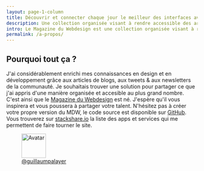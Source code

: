 ```yaml
---
layout: page-1-column
title: Découvrir et connecter chaque jour le meilleur des interfaces avec une communauté de passionnés.
description: Une collection organisée visant à rendre accessible des articles, des inspirations, des outils & des ressources utiles pour une communauté de 10 000+ passionnés s’efforçant de designer et de développer des produits & services web enrichissant la vie de milliards de personnes.
intro: Le Magazine du Webdesign est une collection organisée visant à rendre accessible des articles, des inspirations, des outils &amp; des ressources utiles à une communauté de 10 000+ designers et développeurs.
permalink: /a-propos/
---
```


<h2 class="text-center">Pourquoi tout ça ?</h2>
<p class="text-center">J'ai considérablement enrichi mes connaissances en design et en développement grâce aux articles de blogs, aux tweets &amp; aux newsletters de la communauté. Je souhaitais trouver une solution pour partager ce que j'ai appris d'une manière organisée et accesible au plus grand nombre. C'est ainsi que le <a href="http://magazineduwebdesign.com" title="Magazine du Webdesign" target="_blank">Magazine du Webdesign</a> est né. J'espère qu'il vous inspirera et vous poussera à partager votre talent. N'hésitez pas à créer votre propre version du MDW, le code source est disponible sur <a href="https://github.com/MagazineduWebdesign/MagazineduWebdesign.github.io" title="Twitter @guillaumpalayer" target="_blank">GitHub</a>. Vous trouverez sur <a href="http://stackshare.io/MagazineduWebdesign/magazine-du-webdesign" title="stackshare.io" target="_blank">stackshare.io</a> la liste des apps et services qui me permettent de faire tourner le site.</p>

<figure class="text-center">
  <img class="rounded-img-d64 mod-avatar" src="{{ site.author.avatar | prepend:'https://s3-eu-west-1.amazonaws.com/mdw-images/large/' }}" alt="Avatar" width="64" height="64">
  <figcaption><a href="https://twitter.com/guillaumpalayer" title="Twitter @guillaumpalayer" target="_blank">@guillaumpalayer</a></figcaption>
</figure>
